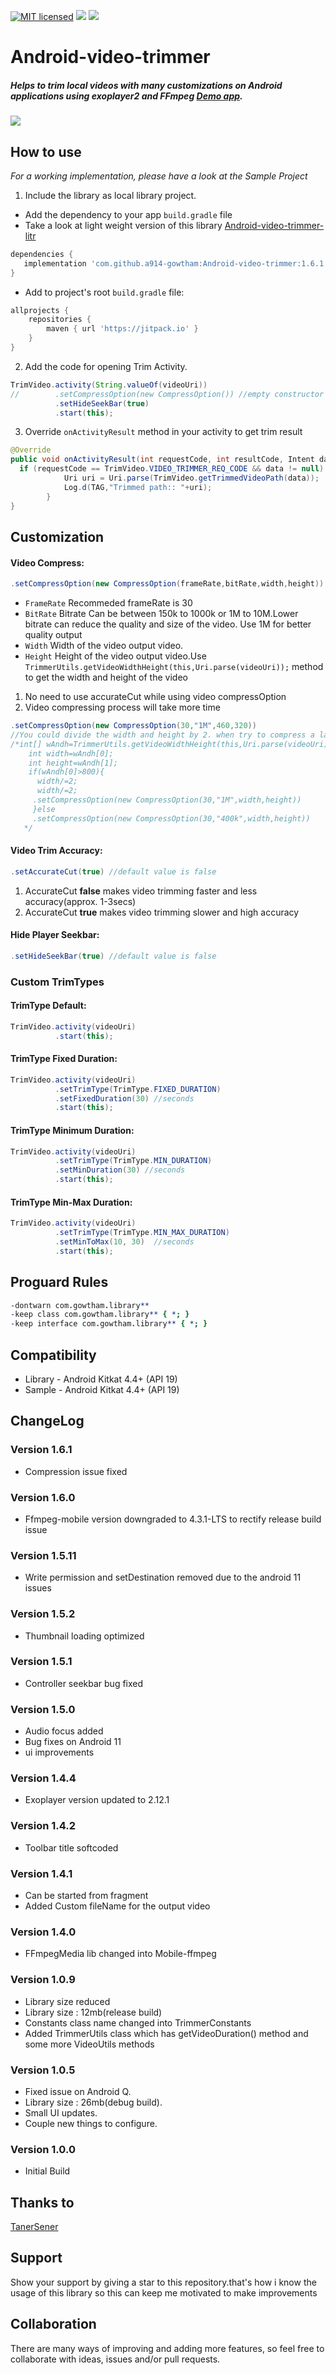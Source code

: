 [![MIT licensed](https://img.shields.io/badge/license-MIT-blue.svg)](https://raw.githubusercontent.com/hyperium/hyper/master/LICENSE)
[![](https://jitpack.io/v/a914-gowtham/Android-video-trimmer.svg)](https://jitpack.io/#a914-gowtham/Android-video-trimmer)
[![](https://jitpack.io/v/a914-gowtham/Android-video-trimmer/month.svg)](https://jitpack.io/#a914-gowtham/Android-video-trimmer)

# Android-video-trimmer

##### Helps to trim local videos with many customizations on Android applications using exoplayer2 and FFmpeg [Demo app](https://play.google.com/store/apps/details?id=com.videotrimmer.videotrimmerdemo). 

![](https://github.com/a914-gowtham/Android-video-trimmer/blob/master/demo.gif)

## How to use
*For a working implementation, please have a look at the Sample Project*

1. Include the library as local library project.

+ Add the dependency to your app `build.gradle` file
+ Take a look at light weight version of this library [Android-video-trimmer-litr](https://github.com/a914-gowtham/android-video-trimmer-litr)
 ```gradle
 dependencies {
    implementation 'com.github.a914-gowtham:Android-video-trimmer:1.6.1'
 }
 ```
 + Add to project's root `build.gradle` file:
```gradle
allprojects {
	repositories {
		maven { url 'https://jitpack.io' }
	}
}
```
2. Add the code for opening Trim Activity.
```java
TrimVideo.activity(String.valueOf(videoUri))
//        .setCompressOption(new CompressOption()) //empty constructor for default compress option
          .setHideSeekBar(true)
          .start(this);
```
3. Override `onActivityResult` method in your activity to get trim result
```java
@Override
public void onActivityResult(int requestCode, int resultCode, Intent data) {
  if (requestCode == TrimVideo.VIDEO_TRIMMER_REQ_CODE && data != null) {
            Uri uri = Uri.parse(TrimVideo.getTrimmedVideoPath(data));
            Log.d(TAG,"Trimmed path:: "+uri);
        }
}
```
## Customization

#### Video Compress:
```java
.setCompressOption(new CompressOption(frameRate,bitRate,width,height))  //pass empty constructor for default compressoption
```
  * `FrameRate` Recommeded frameRate is 30
  * `BitRate`   Bitrate Can be between 150k to 1000k or 1M to 10M.Lower bitrate can reduce the quality and size of the video.
               Use 1M for better quality output 
  * `Width` Width of the video output video. 
  * `Height` Height of the video output video.Use `TrimmerUtils.getVideoWidthHeight(this,Uri.parse(videoUri));` method to get the width and height of the video
   1. No need to use accurateCut while using video compressOption
   2. Video compressing process will take more time
```java 
.setCompressOption(new CompressOption(30,"1M",460,320))
//You could divide the width and height by 2. when try to compress a large resolution videos ex:Taken from camera
/*int[] wAndh=TrimmerUtils.getVideoWidthHeight(this,Uri.parse(videoUri));
    int width=wAndh[0];
    int height=wAndh[1];
    if(wAndh[0]>800){
      width/=2;
      width/=2;
     .setCompressOption(new CompressOption(30,"1M",width,height))   
     }else
     .setCompressOption(new CompressOption(30,"400k",width,height))   
   */
```
   
#### Video Trim Accuracy:
```java
.setAccurateCut(true) //default value is false 
```
   1. AccurateCut **false** makes video trimming faster and less accuracy(approx. 1-3secs) 
   2. AccurateCut **true** makes video trimming slower and high accuracy

#### Hide Player Seekbar:
```java
.setHideSeekBar(true) //default value is false 
```

### Custom TrimTypes

#### TrimType Default:
```java
TrimVideo.activity(videoUri)
          .start(this);
```

#### TrimType Fixed Duration:
```java
TrimVideo.activity(videoUri)
          .setTrimType(TrimType.FIXED_DURATION)
          .setFixedDuration(30) //seconds
          .start(this);
```

#### TrimType Minimum Duration:
```java
TrimVideo.activity(videoUri)
          .setTrimType(TrimType.MIN_DURATION)
          .setMinDuration(30) //seconds
          .start(this);
```

#### TrimType Min-Max Duration:
```java
TrimVideo.activity(videoUri)
          .setTrimType(TrimType.MIN_MAX_DURATION)
          .setMinToMax(10, 30)  //seconds
          .start(this);
```

## Proguard Rules
```pro
-dontwarn com.gowtham.library**
-keep class com.gowtham.library** { *; }
-keep interface com.gowtham.library** { *; }
```

## Compatibility
  
  * Library - Android Kitkat 4.4+ (API 19)
  * Sample - Android Kitkat 4.4+ (API 19)
  
## ChangeLog
### Version 1.6.1
  * Compression issue fixed
### Version 1.6.0
  * Ffmpeg-mobile version downgraded to 4.3.1-LTS to rectify release build issue
### Version 1.5.11
  * Write permission and setDestination removed due to the android 11 issues
### Version 1.5.2
  * Thumbnail loading optimized
### Version 1.5.1
  * Controller seekbar bug fixed
### Version 1.5.0
  * Audio focus added
  * Bug fixes on Android 11
  * ui improvements
### Version 1.4.4
  * Exoplayer version updated to 2.12.1
### Version 1.4.2
  * Toolbar title softcoded 
  
### Version 1.4.1
  * Can be started from fragment
  * Added Custom fileName for the output video
  
### Version 1.4.0
  * FFmpegMedia lib changed into Mobile-ffmpeg 
### Version 1.0.9
  * Library size reduced 
  * Library size : 12mb(release build)
  * Constants class name changed into TrimmerConstants
  * Added TrimmerUtils class which has getVideoDuration() method and some more VideoUtils methods

### Version 1.0.5
  * Fixed issue on Android Q.
  * Library size : 26mb(debug build).
  * Small UI updates.
  * Couple new things to configure.

### Version 1.0.0
  * Initial Build
  
## Thanks to 
[TanerSener](https://github.com/tanersener/mobile-ffmpeg)

## Support 
Show your support by giving a star to this repository.that's how i know the usage of this library so this can keep me motivated to make improvements 
  
## Collaboration
There are many ways of improving and adding more features, so feel free to collaborate with ideas, issues and/or pull requests. 
